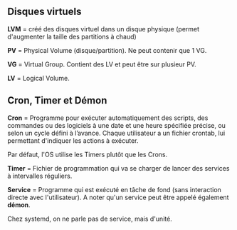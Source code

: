 ## Disques virtuels

**LVM** = créé des disques virtuel dans un disque physique (permet d'augmenter la taille des partitions à chaud)

**PV** = Physical Volume (disque/partition). Ne peut contenir que 1 VG.

**VG** = Virtual Group. Contient des LV et peut être sur plusieur PV.

**LV** = Logical Volume.

## Cron, Timer et Démon

**Cron** = Programme pour exécuter automatiquement des scripts, des commandes ou des logiciels à une date et une heure spécifiée précise, ou selon un cycle défini à l’avance.
Chaque utilisateur a un fichier crontab, lui permettant d'indiquer les actions à exécuter.

Par défaut, l'OS utilise les Timers plutôt que les Crons.

**Timer** = Fichier de programmation qui va se charger de lancer des services à intervalles réguliers.

**Service** = Programme qui est exécuté en tâche de fond (sans interaction directe avec l'utilisateur). A noter qu'un service peut être appelé également **démon**.

Chez systemd, on ne parle pas de service, mais d'unité.